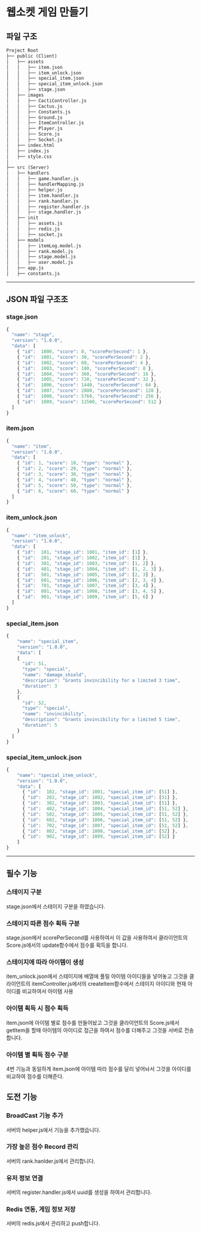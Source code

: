 # 웹소켓 게임 만들기

## 파일 구조
```txt
Project Root
├── public (Client)
│   ├── assets
│   │   ├── item.json
│   │   ├── item_unlock.json
│   │   ├── special_item.json
│   │   ├── special_item_unlock.json
│   │   ├── stage.json
│   ├── images
│   │   ├── CactiController.js
│   │   ├── Cactus.js
│   │   ├── Constants.js
│   │   ├── Ground.js
│   │   ├── ItemController.js
│   │   ├── Player.js
│   │   ├── Score.js
│   │   ├── Socket.js
│   ├── index.html
│   ├── index.js
│   ├── style.css
│
├── src (Server)
│   ├── handlers
│   │   ├── game.handler.js
│   │   ├── handlerMapping.js
│   │   ├── helper.js
│   │   ├── item.handler.js
│   │   ├── rank.handler.js
│   │   ├── register.handler.js
│   │   ├── stage.handler.js
│   ├── init
│   │   ├── assets.js
│   │   ├── redis.js
│   │   ├── socket.js
│   ├── models
│   │   ├── itemLog.model.js
│   │   ├── rank.model.js
│   │   ├── stage.model.js
│   │   ├── user.model.js
│   ├── app.js
│   ├── constants.js
```

---------------------------------------

## JSON 파일 구조조

### stage.json
```js
{
  "name": "stage",
  "version": "1.0.0",
  "data": [
    { "id":  1000, "score": 0, "scorePerSecond": 1 },
    { "id":  1001, "score": 30, "scorePerSecond": 2 },
    { "id":  1002, "score": 60, "scorePerSecond": 4 },
    { "id":  1003, "score": 180, "scorePerSecond": 8 },
    { "id":  1004, "score": 360, "scorePerSecond": 16 },
    { "id":  1005, "score": 720, "scorePerSecond": 32 },
    { "id":  1006, "score": 1440, "scorePerSecond": 64 },
    { "id":  1007, "score": 2880, "scorePerSecond": 128 },
    { "id":  1008, "score": 5760, "scorePerSecond": 256 },
    { "id":  1009, "score": 11500, "scorePerSecond": 512 }
  ]
}
```

### item.json
```js
{
  "name": "item",
  "version": "1.0.0",
  "data": [
    { "id": 1, "score": 10, "type": "normal" },
    { "id": 2, "score": 20, "type": "normal" },
    { "id": 3, "score": 30, "type": "normal" },
    { "id": 4, "score": 40, "type": "normal" },
    { "id": 5, "score": 50, "type": "normal" },
    { "id": 6, "score": 60, "type": "normal" }
  ]
}
```

### item_unlock.json
```js
{
  "name": "item_unlock",
  "version": "1.0.0",
  "data": [
    { "id":  101, "stage_id": 1001, "item_id": [1] },
    { "id":  201, "stage_id": 1002, "item_id": [1] },
    { "id":  301, "stage_id": 1003, "item_id": [1, 2] },
    { "id":  401, "stage_id": 1004, "item_id": [1, 2, 3] },
    { "id":  501, "stage_id": 1005, "item_id": [2, 3] },
    { "id":  601, "stage_id": 1006, "item_id": [2, 3, 4] },
    { "id":  701, "stage_id": 1007, "item_id": [3, 4] },
    { "id":  801, "stage_id": 1008, "item_id": [3, 4, 5] },
    { "id":  901, "stage_id": 1009, "item_id": [5, 6] }
  ]
}
```

### special_item.json
```js
{
    "name": "special_item",
    "version": "1.0.0",
    "data": [
    {
      "id": 51,
      "type": "special",
      "name": "damage_shield",
      "description": "Grants invincibility for a limited 3 time",
      "duration": 3
    },
    {
      "id": 52,
      "type": "special",
      "name": "invincibility",
      "description": "Grants invincibility for a limited 5 time",
      "duration": 5
    }
  ]
}
```

### special_item_unlock.json
```js
{
    "name": "special_item_unlock",
    "version": "1.0.0",
    "data": [
      { "id":  102, "stage_id": 1001, "special_item_id": [51] },
      { "id":  202, "stage_id": 1002, "special_item_id": [51] },
      { "id":  302, "stage_id": 1003, "special_item_id": [51] },
      { "id":  402, "stage_id": 1004, "special_item_id": [51, 52] },
      { "id":  502, "stage_id": 1005, "special_item_id": [51, 52] },
      { "id":  602, "stage_id": 1006, "special_item_id": [51, 52] },
      { "id":  702, "stage_id": 1007, "special_item_id": [51, 52] },
      { "id":  802, "stage_id": 1008, "special_item_id": [52] },
      { "id":  902, "stage_id": 1009, "special_item_id": [52] }
    ]
}
```

---------------------------------------------------

## 필수 기능
### 스테이지 구분
stage.json에서 스테이지 구분을 하였습니다.

### 스테이지 따른 점수 획득 구분
stage.json에서 scorePerSecond를 사용하여서 이 값을 사용하여서 클라이언트의 Score.js에서의 update함수에서 점수를 획득을 합니다.

### 스테이지에 따라 아이템이 생성
item_unlock.json에서 스테이지에 배열에 풀릴 아이템 아이디들을 넣어놓고 그것을 클라이언트의 itemController.js에서의 createItem함수에서 스테이지 아이디와 현재 아이디를 비교하여서 아이템 사용

### 아이템 획득 시 점수 획득
item.json에 아이템 별로 점수를 만들어놨고 그것을 클라이언트의 Score.js에서 getItem을 할때 아이템의 아이디로 접근을 하여서 점수를 더해주고 그것을 서버로 전송합니다.

### 아이템 별 획득 점수 구분
4번 기능과 동일하게 item.json에 아이템 따라 점수를 달리 넣어놔서 그것을 아이디를 비교하여 점수를 더해준다.

## 도전 기능
### BroadCast 기능 추가
서버의 helper.js에서 기능을 추가했습니다.

### 가장 높은 점수 Record 관리
서버의 rank.hanlder.js에서 관리합니다.

### 유저 정보 연결
서버의 register.handler.js에서 uuid를 생성을 하여서 관리합니다.

### Redis 연동, 게임 정보 저장
서버의 redis.js에서 관리하고 push합니다.
